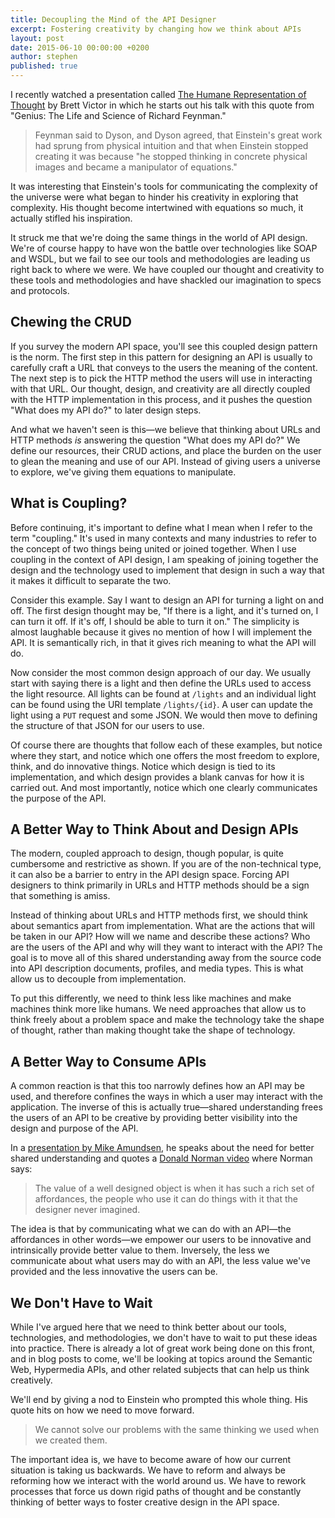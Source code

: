 ```yaml
---
title: Decoupling the Mind of the API Designer
excerpt: Fostering creativity by changing how we think about APIs
layout: post
date: 2015-06-10 00:00:00 +0200
author: stephen
published: true
---
```


I recently watched a presentation called [The Humane Representation of Thought](https://vimeo.com/115154289) by Brett Victor in which he starts out his talk with this quote from "Genius: The Life and Science of Richard Feynman."

> Feynman said to Dyson, and Dyson agreed, that Einstein's great work had sprung from physical intuition and that when Einstein stopped creating it was because "he stopped thinking in concrete physical images and became a manipulator of equations."

It was interesting that Einstein's tools for communicating the complexity of the universe were what began to hinder his creativity in exploring that complexity. His thought become intertwined with equations so much, it actually stifled his inspiration.

It struck me that we're doing the same things in the world of API design. We're of course happy to have won the battle over technologies like SOAP and WSDL, but we fail to see our tools and methodologies are leading us right back to where we were. We have coupled our thought and creativity to these tools and methodologies and have shackled our imagination to specs and protocols.

## Chewing the CRUD

If you survey the modern API space, you'll see this coupled design pattern is the norm. The first step in this pattern for designing an API is usually to carefully craft a URL that conveys to the users the meaning of the content. The next step is to pick the HTTP method the users will use in interacting with that URL. Our thought, design, and creativity are all directly coupled with the HTTP implementation in this process, and it pushes the question "What does my API do?" to later design steps.

And what we haven't seen is this—we believe that thinking about URLs and HTTP methods *is* answering the question "What does my API do?" We define our resources, their CRUD actions, and place the burden on the user to glean the meaning and use of our API. Instead of giving users a universe to explore, we've giving them equations to manipulate.

## What is Coupling?

Before continuing, it's important to define what I mean when I refer to the term "coupling." It's used in many contexts and many industries to refer to the concept of two things being united or joined together. When I use coupling in the context of API design, I am speaking of joining together the design and the technology used to implement that design in such a way that it makes it difficult to separate the two.

Consider this example. Say I want to design an API for turning a light on and off. The first design thought may be, "If there is a light, and it's turned on, I can turn it off. If it's off, I should be able to turn it on." The simplicity is almost laughable because it gives no mention of how I will implement the API. It is semantically rich, in that it gives rich meaning to what the API will do.

Now consider the most common design approach of our day. We usually start with saying there is a light and then define the URLs used to access the light resource. All lights can be found at `/lights` and an individual light can be found using the URI template `/lights/{id}`. A user can update the light using a `PUT` request and some JSON. We would then move to defining the structure of that JSON for our users to use.

Of course there are thoughts that follow each of these examples, but notice where they start, and notice which one offers the most freedom to explore, think, and do innovative things. Notice which design is tied to its implementation, and which design provides a blank canvas for how it is carried out. And most importantly, notice which one clearly communicates the purpose of the API.

## A Better Way to Think About and Design APIs

The modern, coupled approach to design, though popular, is quite cumbersome and restrictive as shown. If you are of the non-technical type, it can also be a barrier to entry in the API design space. Forcing API designers to think primarily in URLs and HTTP methods should be a sign that something is amiss.

Instead of thinking about URLs and HTTP methods first, we should think about semantics apart from implementation. What are the actions that will be taken in our API? How will we name and describe these actions? Who are the users of the API and why will they want to interact with the API? The goal is to move all of this shared understanding away from the source code into API description documents, profiles, and media types. This is what allow us to decouple from implementation.

To put this differently, we need to think less like machines and make machines think more like humans. We need approaches that allow us to think freely about a problem space and make the technology take the shape of thought, rather than making thought take the shape of technology.

## A Better Way to Consume APIs

A common reaction is that this too narrowly defines how an API may be used, and therefore confines the ways in which a user may interact with the application. The inverse of this is actually true—shared understanding frees the users of an API to be creative by providing better visibility into the design and purpose of the API.

In a [presentation by Mike Amundsen](https://www.youtube.com/watch?v=UkAt9XSOfaE), he speaks about the need for better shared understanding and quotes a [Donald Norman video](https://www.youtube.com/watch?v=NK1Zb_5VxuM) where Norman says:

> The value of a well designed object is when it has such a rich set of affordances, the people who use it can do things with it that the designer never imagined.

The idea is that by communicating what we can do with an API—the affordances in other words—we empower our users to be innovative and intrinsically provide better value to them. Inversely, the less we communicate about what users may do with an API, the less value we've provided and the less innovative the users can be.

## We Don't Have to Wait

While I've argued here that we need to think better about our tools, technologies, and methodologies, we don't have to wait to put these ideas into practice. There is already a lot of great work being done on this front, and in blog posts to come, we'll be looking at topics around the Semantic Web, Hypermedia APIs, and other related subjects that can help us think creatively. 

We'll end by giving a nod to Einstein who prompted this whole thing. His quote hits on how we need to move forward.

> We cannot solve our problems with the same thinking we used when we created them.

The important idea is, we have to become aware of how our current situation is taking us backwards. We have to reform and always be reforming how we interact with the world around us. We have to rework processes that force us down rigid paths of thought and be constantly thinking of better ways to foster creative design in the API space. 






